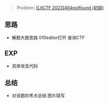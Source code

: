 > Problem: [[LitCTF 2023]404notfound (初级)](https://www.nssctf.cn/problem/3881)

## 思路
* 解题大致思路
010editor打开
查询CTF
## EXP
* 具体攻击代码

## 总结
* 对该题的考点总结
图片隐写
